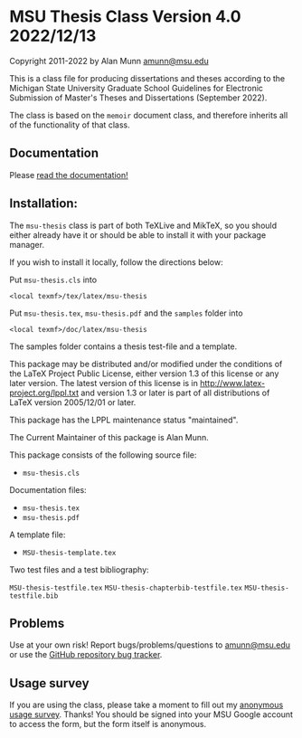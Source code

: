 # MSU Thesis Class Version 4.0 2022/12/13

Copyright 2011-2022 by Alan Munn <amunn@msu.edu>

This is a class file for producing dissertations and theses according to
the Michigan State University Graduate School Guidelines for Electronic
Submission of Master's Theses and Dissertations (September 2022).

The class is based on the `memoir` document class, and therefore inherits
all of the functionality of that class.

## Documentation

Please [read the documentation!](https://amunn.github.io/msu-thesis/)

## Installation:

The `msu-thesis` class is part of both TeXLive and MikTeX, so you should either already have it or should be able to install it with your package manager.

If you wish to install it locally, follow the directions below:

Put `msu-thesis.cls`  into

`<local texmf>/tex/latex/msu-thesis`

Put `msu-thesis.tex`, `msu-thesis.pdf` and the `samples` folder into

`<local texmf>/doc/latex/msu-thesis`

The samples folder contains a thesis test-file and
a template.

This package may be distributed and/or modified under the conditions of
the LaTeX Project Public License, either version 1.3 of this license or
any later version. The latest version of this license is in
http://www.latex-project.org/lppl.txt and version 1.3 or later is part
of all distributions of LaTeX version 2005/12/01 or later.

This package has the LPPL maintenance status "maintained".

The Current Maintainer of this package is Alan Munn.

This package consists of the following source file:
 - `msu-thesis.cls`

Documentation files:
 - `msu-thesis.tex`
 - `msu-thesis.pdf`

A template file:
 - `MSU-thesis-template.tex`

Two test files and a test bibliography:

 `MSU-thesis-testfile.tex`
 `MSU-thesis-chapterbib-testfile.tex`
 `MSU-thesis-testfile.bib`

## Problems

Use at your own risk! Report bugs/problems/questions to [amunn@msu.edu](mailto:amunn@msu.edu) or use the [GitHub repository bug tracker](https://github.com/amunn/msu-thesis/issues).

## Usage survey

If you are using the class, please take a moment to fill out my [anonymous usage survey](https://forms.gle/bm2AUzthFxW2naK36). Thanks! You should be signed into your MSU Google account to access the form, but the form itself is anonymous.
